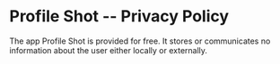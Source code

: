 # Profile Shot -- Privacy Policy

The app Profile Shot is provided for free.
It stores or communicates no information about the user either locally or externally.

